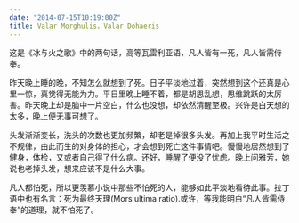 ```yaml
---
date: "2014-07-15T10:19:00Z"
title: Valar Morghulis，Valar Dohaeris
---
```



这是《冰与火之歌》中的两句话，高等瓦雷利亚语，凡人皆有一死，凡人皆需侍奉。

昨天晚上睡的晚，不知怎么就想到了死。日子平淡地过着，突然想到这个还真是心里一惊，真觉得无能为力。平日里晚上睡不着，都是胡思乱想，思维跳跃的太厉害。昨天晚上却是脑中一片空白，什么也没想，却依然清醒至极。兴许是白天想的太多，晚上便无事可想了。


头发渐渐变长，洗头的次数也更加频繁，却老是掉很多头发。再加上我平时生活之不规律，由此而生的对身体的担心，才会想到死亡这件事情吧。慢慢地居然想到了健身，体检，又或者自己得了什么病。还好，睡醒了便没了忧虑。晚上问雅芳，她说也老掉头发，想来应该不是什么大事。

凡人都怕死，所以更羡慕小说中那些不怕死的人，能够如此平淡地看待此事。拉丁语中也有名言：死为最终天理(Mors
ultima ratio).或许，等我能明白“凡人皆需侍奉”的道理，就不怕死了。


